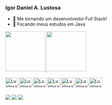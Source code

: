 ### Igor Daniel A. Lustosa

- 🔭 Me tornando um desenvolvedor Full Stack!
- 🌱 Focando meus estudos em Java

<div> 
  <a href="https://github.com/IgorDanielLustosa">
  <img height="125em" src="https://github-readme-stats.vercel.app/api?username=igordaniellustosa&show_icons=true&theme=dark&include_all_commits=true&count_private=true"/>
  <img height="125em" src="https://github-readme-stats.vercel.app/api/top-langs/?username=igordaniellustosa&layout=compact&langs_count=7&theme=dark"/>
</div>
  
  <div style="display: inline_block"><br>
    <img align="center" alt="Lustosa-HTML" height="30" width="40" src="https://cdn.jsdelivr.net/gh/devicons/devicon/icons/html5/html5-plain-wordmark.svg" />
    <img align="center" alt="Lustosa-CSS" height="30" width="40" src="https://cdn.jsdelivr.net/gh/devicons/devicon/icons/css3/css3-plain-wordmark.svg" />
    <img align="center" alt="Lustosa-JAVASCRIPT" height="30" width="40"src="https://cdn.jsdelivr.net/gh/devicons/devicon/icons/javascript/javascript-original.svg" />
    <img align="center" alt="Lustosa-MYSQL" height="30" width="40" src="https://cdn.jsdelivr.net/gh/devicons/devicon/icons/mysql/mysql-original-wordmark.svg" />
    <img align="center" alt="Lustosa-PHP" height="30" width="40" src="https://cdn.jsdelivr.net/gh/devicons/devicon/icons/php/php-plain.svg" />
    <img align="center" alt="Lustosa-PYTHON" height="30" width="40" src="https://cdn.jsdelivr.net/gh/devicons/devicon/icons/python/python-original-wordmark.svg" />
    <img align="center" alt="Lustosa-JAVA" height="30" width="40" src="https://img.shields.io/badge/Java-ED8B00?style=for-the badge&logo=openjdk&logoColor=white" />



  
  </div>
  
  ###
  
  <div>
     <a href="https://www.instagram.com/igorlustosa_01" target="_blank"><img src="https://img.shields.io/badge/-Instagram-%23E4405F?style=for-the-badge&logo=instagram&logoColor=dark" target="_blank"></a>
     <a href="https://www.linkedin.com/in/igor-daniel-a-lustosa-rosa-934a33214" target="_blank"><img src="https://img.shields.io/badge/-LinkedIn-%230077B5?style=for-the-badge&logo=linkedin&logoColor=white" target="_blank"></a> 
    <a href = "mailto:igordaniel1123@gmail.com"><img src="https://img.shields.io/badge/-Gmail-%23333?style=for-the-badge&logo=gmail&logoColor=white" target="_blank"></a>
  </div>
